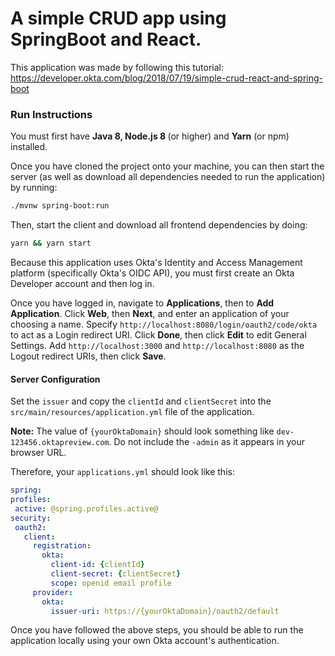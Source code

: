 <h1>A simple CRUD app using SpringBoot and React.</h1>

This application was made by following this tutorial: https://developer.okta.com/blog/2018/07/19/simple-crud-react-and-spring-boot

<h3>Run Instructions</h3>

You must first have <strong>Java 8, Node.js 8 </strong> (or higher) and <strong>Yarn</strong> (or npm) installed.

Once you have cloned the project onto your machine, you can then start the server (as well as download all dependencies needed
to run the application) by running:

```bash
./mvnw spring-boot:run
```

Then, start the client and download all frontend dependencies by doing:
```bash
yarn && yarn start
```

Because this application uses Okta's Identity and Access Management platform (specifically Okta's OIDC API), you must first create an 
Okta Developer account and then log in. 

Once you have logged in, navigate to **Applications**, then to **Add Application**. Click **Web**, then **Next**, and enter an application of
your choosing a name. Specify `http://localhost:8080/login/oauth2/code/okta` to act as a Login redirect URI. Click **Done**, then click **Edit** 
to edit General Settings. Add `http://localhost:3000` and `http://localhost:8080` as the Logout redirect URIs, then click **Save**. 
                         
<h4>Server Configuration</h4>
 
 Set the `issuer` and copy the `clientId` and `clientSecret` into the `src/main/resources/application.yml` file of the application. 
  
<strong>Note:</strong> The value of `{yourOktaDomain}` should look something like `dev-123456.oktapreview.com`. Do not include the `-admin` as 
 it appears in your browser URL.
 
Therefore, your `applications.yml` should look like this:
```yaml
spring:
profiles:
 active: @spring.profiles.active@
security:
 oauth2:
   client:
     registration:
       okta:
         client-id: {clientId}
         client-secret: {clientSecret}
         scope: openid email profile
     provider:
       okta:
         issuer-uri: https://{yourOktaDomain}/oauth2/default
```

Once you have followed the above steps, you should be able to run the application locally using your own Okta account's authentication.